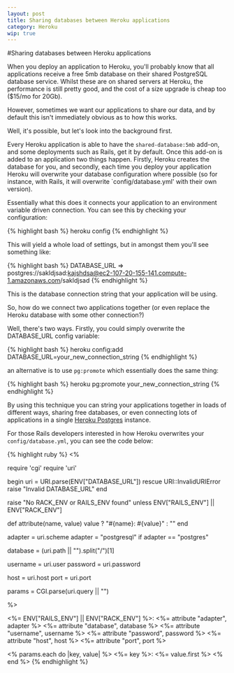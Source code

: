 ```yaml
---
layout: post
title: Sharing databases between Heroku applications
category: Heroku
wip: true
---
```

#Sharing databases between Heroku applications

When you deploy an application to Heroku, you'll probably know that all
applications receive a free 5mb database on their shared PostgreSQL
database service.  Whilst these are on shared servers at Heroku, the
performance is still pretty good, and the cost of a size upgrade is
cheap too ($15/mo for 20Gb).

However, sometimes we want our applications to share our data, and by
default this isn't immediately obvious as to how this works.

Well, it's possible, but let's look into the background first.

Every Heroku application is able to have the `shared-database:5mb`
add-on, and some deployments such as Rails, get it by default.  Once
this add-on is added to an application two things happen.  Firstly,
Heroku creates the database for you, and secondly, each time you deploy
your application Heroku will overwrite your database configuration where
possible (so for instance, with Rails, it will overwrite
`config/database.yml' with their own version).

Essentially what this does it connects your application to an
environment variable driven connection.  You can see this by checking
your configuration:

{% highlight bash %}
heroku config
{% endhighlight %}

This will yield a whole load of settings, but in amongst them you'll
see something like:

{% highlight bash %}
DATABASE_URL => postgres://sakldjsad:kajshdsa@ec2-107-20-155-141.compute-1.amazonaws.com/sakldjsad
{% endhighlight %}

This is the database connection string that your application will be
using.

So, how do we connect two applications together (or even replace the
Heroku database with some other connection?)

Well, there's two ways.  Firstly, you could simply overwrite the
DATABASE_URL config variable:

{% highlight bash %}
heroku config:add DATABASE_URL=your_new_connection_string
{% endhighlight %}

an alternative is to use `pg:promote` which essentially does the same
thing:

{% highlight bash %}
heroku pg:promote your_new_connection_string
{% endhighlight %}

By using this technique you can string your applications together in
loads of different ways, sharing free databases, or even connecting lots
of applications in a single [Heroku Postgres](http://postgres.heroku.com/) instance.

For those Rails developers interested in how Heroku overwrites your
`config/database.yml`, you can see the code below:

{% highlight ruby %}
<%

require 'cgi'
require 'uri'

begin
  uri = URI.parse(ENV["DATABASE_URL"])
rescue URI::InvalidURIError
  raise "Invalid DATABASE_URL"
end

raise "No RACK_ENV or RAILS_ENV found" unless ENV["RAILS_ENV"] || ENV["RACK_ENV"]

def attribute(name, value)
  value ? "#{name}: #{value}" : ""
end

adapter = uri.scheme
adapter = "postgresql" if adapter == "postgres"

database = (uri.path || "").split("/")[1]

username = uri.user
password = uri.password

host = uri.host
port = uri.port

params = CGI.parse(uri.query || "")

%>

<%= ENV["RAILS_ENV"] || ENV["RACK_ENV"] %>:
  <%= attribute "adapter",  adapter %>
  <%= attribute "database", database %>
  <%= attribute "username", username %>
  <%= attribute "password", password %>
  <%= attribute "host",     host %>
  <%= attribute "port",     port %>

<% params.each do |key, value| %>
  <%= key %>: <%= value.first %>
<% end %>
{% endhighlight %}
